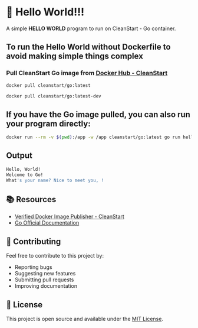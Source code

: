 # 🚀 Hello World!!! 

A simple **HELLO WORLD** program to run on CleanStart - Go container. 

## To run the Hello World without Dockerfile to avoid making simple things complex

### Pull CleanStart Go image from [Docker Hub - CleanStart](https://hub.docker.com/u/cleanstart) 
```bash
docker pull cleanstart/go:latest
```
```bash
docker pull cleanstart/go:latest-dev
```

## If you  have the Go image pulled, you can also run your program directly:
```bash
docker run --rm -v $(pwd):/app -w /app cleanstart/go:latest go run hello_world.go
```
## Output 
```bash
Hello, World!
Welcome to Go!
What's your name? Nice to meet you, !
```

## 📚 Resources

- [Verified Docker Image Publisher - CleanStart](https://cleanstart.com/)
- [Go Official Documentation](https://golang.org/doc/)

## 🤝 Contributing

Feel free to contribute to this project by:
- Reporting bugs
- Suggesting new features
- Submitting pull requests
- Improving documentation

## 📄 License
This project is open source and available under the [MIT License](LICENSE).
